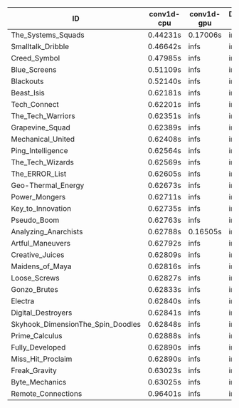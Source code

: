 |ID|conv1d-cpu|conv1d-gpu|DWSPConv2D-gpu|gemm-gpu|avg|
|-|-|-|-|-|-|
|The_Systems_Squads|0.44231s|0.17006s|infs|4.89624s|infs|
|Smalltalk_Dribble|0.46642s|infs|infs|4.41126s|infs|
|Creed_Symbol|0.47985s|infs|infs|4.42562s|infs|
|Blue_Screens|0.51109s|infs|infs|4.91905s|infs|
|Blackouts|0.52140s|infs|infs|4.90483s|infs|
|Beast_Isis|0.62181s|infs|infs|4.91915s|infs|
|Tech_Connect|0.62201s|infs|infs|4.96488s|infs|
|The_Tech_Warriors|0.62351s|infs|infs|4.83342s|infs|
|Grapevine_Squad|0.62389s|infs|infs|4.85182s|infs|
|Mechanical_United|0.62408s|infs|infs|4.90496s|infs|
|Ping_Intelligence|0.62564s|infs|infs|4.92143s|infs|
|The_Tech_Wizards|0.62569s|infs|infs|4.95258s|infs|
|The_ERROR_List|0.62605s|infs|infs|4.91139s|infs|
|Geo-Thermal_Energy|0.62673s|infs|infs|4.93221s|infs|
|Power_Mongers|0.62711s|infs|infs|4.91392s|infs|
|Key_to_Innovation|0.62735s|infs|infs|4.91080s|infs|
|Pseudo_Boom|0.62763s|infs|infs|4.91372s|infs|
|Analyzing_Anarchists|0.62788s|0.16505s|infs|4.92366s|infs|
|Artful_Maneuvers|0.62792s|infs|infs|4.92427s|infs|
|Creative_Juices|0.62809s|infs|infs|4.85576s|infs|
|Maidens_of_Maya|0.62816s|infs|infs|4.89968s|infs|
|Loose_Screws|0.62827s|infs|infs|4.92800s|infs|
|Gonzo_Brutes|0.62833s|infs|infs|4.90906s|infs|
|Electra|0.62840s|infs|infs|5.14729s|infs|
|Digital_Destroyers|0.62841s|infs|infs|4.91082s|infs|
|Skyhook_DimensionThe_Spin_Doodles|0.62848s|infs|infs|4.81372s|infs|
|Prime_Calculus|0.62888s|infs|infs|4.93925s|infs|
|Fully_Developed|0.62890s|infs|infs|4.84529s|infs|
|Miss_Hit_Proclaim|0.62890s|infs|infs|4.92361s|infs|
|Freak_Gravity|0.63023s|infs|infs|4.92301s|infs|
|Byte_Mechanics|0.63025s|infs|infs|4.83759s|infs|
|Remote_Connections|0.96401s|infs|infs|4.94115s|infs|
